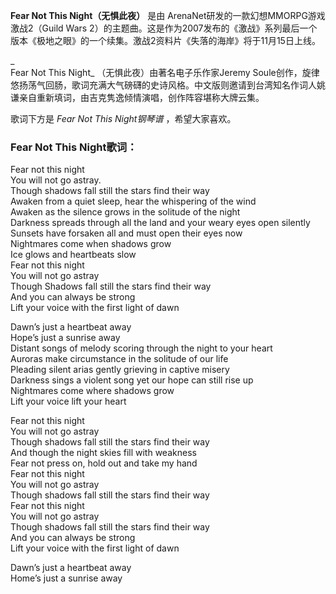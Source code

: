 

**Fear Not This Night（无惧此夜）** 是由 ArenaNet研发的一款幻想MMORPG游戏激战2（Guild Wars
2）的主题曲。这是作为2007发布的《激战》系列最后一个版本《极地之眼》的一个续集。激战2资料片《失落的海岸》将于11月15日上线。

_  
Fear Not This Night_ （无惧此夜）由著名电子乐作家Jeremy
Soule创作，旋律悠扬荡气回肠，歌词充满大气磅礴的史诗风格。中文版则邀请到台湾知名作词人姚谦亲自重新填词，由吉克隽逸倾情演唱，创作阵容堪称大牌云集。

  
歌词下方是 _Fear Not This Night钢琴谱_ ，希望大家喜欢。

### Fear Not This Night歌词：

Fear not this night  
You will not go astray.  
Though shadows fall still the stars find their way  
Awaken from a quiet sleep, hear the whispering of the wind  
Awaken as the silence grows in the solitude of the night  
Darkness spreads through all the land and your weary eyes open silently  
Sunsets have forsaken all and must open their eyes now  
Nightmares come when shadows grow  
Ice glows and heartbeats slow  
Fear not this night  
You will not go astray  
Though Shadows fall still the stars find their way  
And you can always be strong  
Lift your voice with the first light of dawn

Dawn’s just a heartbeat away  
Hope’s just a sunrise away  
Distant songs of melody scoring through the night to your heart  
Auroras make circumstance in the solitude of our life  
Pleading silent arias gently grieving in captive misery  
Darkness sings a violent song yet our hope can still rise up  
Nightmares come where shadows grow  
Lift your voice lift your heart

Fear not this night  
You will not go astray  
Though shadows fall still the stars find their way  
And though the night skies fill with weakness  
Fear not press on, hold out and take my hand  
Fear not this night  
You will not go astray  
Though shadows fall still the stars find their way  
Fear not this night  
You will not go astray  
Though shadows fall still the stars find their way  
And you can always be strong  
Lift your voice with the first light of dawn

Dawn’s just a heartbeat away  
Home’s just a sunrise away

